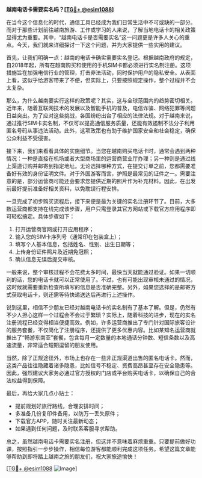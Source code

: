**越南电话卡需要实名吗？[[TG💪+ @esim1088](https://t.me/s/esim1088)]**

在当今这个信息化的时代，通信工具已经成为我们日常生活中不可或缺的一部分。而对于那些计划前往越南旅游、工作或学习的人来说，了解当地电话卡的相关政策显得尤为重要。其中，“越南电话卡是否需要实名”这一问题更是许多人关心的重点。今天，我们就来详细探讨一下这个问题，并为大家提供一些实用的建议。

首先，让我们明确一点：越南的电话卡确实需要实名登记。根据越南政府的规定，自2018年起，所有在越南购买和使用的手机SIM卡都必须进行实名制注册。这项措施旨在加强电信行业的管理，打击非法活动，同时保护用户的隐私安全。从表面上看，这似乎给游客带来了不便，但实际上，只要按照规定操作，整个过程并不会太复杂。

那么，为什么越南要实行这样的政策呢？其实，这与全球范围内的趋势密切相关。近年来，随着互联网技术的发展以及智能手机的普及，电信诈骗、网络犯罪等问题日益突出。为了应对这些挑战，各国纷纷出台了相应的法律法规。对于越南来说，通过推行SIM卡实名制，不仅可以提高通信服务质量，还能有效遏制不法分子利用匿名号码从事违法活动。此外，这项政策也有助于维护国家安全和社会稳定，确保公众利益不受侵害。

接下来，我们来看看具体的实施细节。当您在越南购买电话卡时，通常会遇到两种情况：一种是直接在机场或者大型商场里的运营商营业厅办理；另一种则是通过线上渠道订购并邮寄到指定地址。无论选择哪种方式，在提交订单之前，您都需要准备好有效的身份证明文件。对于外国游客而言，护照是最常见的证件之一。需要注意的是，部分运营商可能还会要求您提供近期的照片作为补充材料。因此，在出发前最好提前准备好相关资料，以免耽误行程安排。

一旦完成了初步购买流程后，接下来便是最为关键的实名注册环节了。目前，大多数运营商都支持在线完成该步骤，用户只需登录其官方网站或下载官方应用程序即可轻松搞定。具体步骤如下：

1. 打开运营商官网或打开应用程序；
2. 输入您的SIM卡序列号（通常印在包装盒上）；
3. 填写个人基本信息，包括姓名、性别、出生日期等；
4. 上传身份证件照片及近期免冠照；
5. 确认信息无误后提交审核。

一般来说，整个审核过程不会花费太多时间，最快当天就能通过验证。如果一切顺利的话，您的电话卡就可以正常使用了。不过，也有可能出现审核未通过的情况，这时候就需要重新检查所填写的信息是否准确完整。另外，如果您选择的是邮寄方式获取电话卡，则还需等待快递送达后再进行上述操作。

说到这里，相信不少朋友已经对越南电话卡的实名制有了基本了解。但是，仍然有不少人担心这样一个过程会不会过于繁琐？实际上，随着科技的进步，现在的实名注册流程已经变得相当便捷高效。例如，许多运营商推出了专门针对国际旅客设计的服务套餐，不仅简化了注册程序，还提供了更多优惠内容。比如某知名运营商就推出了“畅游东南亚”套餐，包含每月一定数量的本地通话分钟数、短信条数以及高速流量，非常适合短期逗留的朋友使用。

当然，除了正规途径外，市场上也存在一些非正规渠道出售的匿名电话卡。然而，这类产品往往隐藏着诸多隐患，比如信号不稳定、资费高昂甚至存在安全隐患等。因此，强烈建议大家务必通过官方授权的门店或平台购买电话卡，以确保自己的合法权益得到保障。

最后，再给大家几点小贴士：
- 提前规划好旅行路线，合理安排时间；
- 多准备几份复印件备用，以防万一丢失原件；
- 下载官方APP，随时关注最新动态；
- 如果遇到任何问题，及时联系客服寻求帮助。

总之，虽然越南电话卡需要实名注册，但这并不意味着麻烦重重。只要提前做好功课，按照指引一步步操作，相信每位游客都能顺利完成这项任务。希望这篇文章能够帮助到即将踏上越南之旅的朋友们，祝大家旅途愉快！

[[TG💪+ @esim1088](https://t.me/s/esim1088) ![Image](https://i.postimg.cc/4NQfJmqS/Snipaste-2025-05-13-00-14-12.png)]